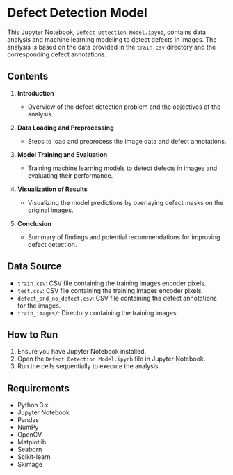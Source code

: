 # Defect Detection Model

This Jupyter Notebook, `Defect Detection Model.ipynb`, contains data analysis and machine learning modeling to detect defects in images. The analysis is based on the data provided in the `train.csv` directory and the corresponding defect annotations.

## Contents

1. **Introduction**
   - Overview of the defect detection problem and the objectives of the analysis.

2. **Data Loading and Preprocessing**
   - Steps to load and preprocess the image data and defect annotations.

3. **Model Training and Evaluation**
   - Training machine learning models to detect defects in images and evaluating their performance.

4. **Visualization of Results**
   - Visualizing the model predictions by overlaying defect masks on the original images.

5. **Conclusion**
   - Summary of findings and potential recommendations for improving defect detection.

## Data Source

- `train.csv`: CSV file containing the training images encoder pixels.
- `test.csv`: CSV file containing the training images encoder pixels.
- `defect_and_no_defect.csv`: CSV file containing the defect annotations for the images.
- `train_images/`: Directory containing the training images.

## How to Run

1. Ensure you have Jupyter Notebook installed.
2. Open the `Defect Detection Model.ipynb` file in Jupyter Notebook.
3. Run the cells sequentially to execute the analysis.

## Requirements

- Python 3.x
- Jupyter Notebook
- Pandas
- NumPy
- OpenCV
- Matplotlib
- Seaborn
- Scikit-learn
- Skimage